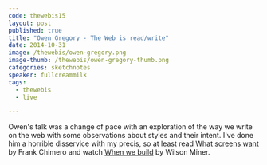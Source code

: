 ```yaml
---
code: thewebis15
layout: post
published: true
title: "Owen Gregory - The Web is read/write"
date: 2014-10-31
image: /thewebis/owen-gregory.png
image-thumb: /thewebis/owen-gregory-thumb.png
categories: sketchnotes
speaker: fullcreammilk
tags:
  - thewebis
  - live

---
```


Owen's talk was a change of pace with an exploration of the way we write on the web with some observations about styles and their intent. I've done him a horrible disservice with my precis, so at least read [What screens want](http://frankchimero.com/talks/what-screens-want/transcript/) by Frank Chimero and watch [When we build](http://www.besquare.me/session/when-we-build/) by Wilson Miner.
